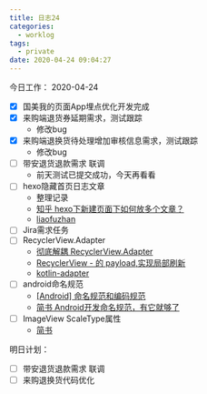 ```yaml
---
title: 日志24
categories:
  - worklog
tags:
  - private
date: 2020-04-24 09:04:27
---
```

今日工作：
2020-04-24
<!--more-->
- [x] 国美我的页面App埋点优化开发完成
- [x] 来购端退货券延期需求，测试跟踪
    - 修改bug
- [x] 来购端退换货待处理增加审核信息需求，测试跟踪
    - 修改bug
- [ ] 带安退货退款需求 联调
    - 前天测试已提交成功，今天再看看
- [ ] hexo隐藏首页日志文章
    - 整理记录
    - [知乎 hexo下新建页面下如何放多个文章？](https://www.zhihu.com/question/33324071)
    - [liaofuzhan](https://www.liaofuzhan.com/life/)
- [ ] Jira需求任务
- [ ] RecyclerView.Adapter
    -  [彻底解耦 RecyclerView.Adapter](https://puke3615.github.io/2018/08/26/Android-RecyclerView-Architecture-Design/)
    -  [RecyclerView - 的 payload,实现局部刷新](https://www.jianshu.com/p/de8601f357a9)
    -  [kotlin-adapter](https://github.com/wuhenzhizao/kotlin-adapter)
-  [ ] android命名规范
    -  [[Android] 命名规范和编码规范](http://blog.qiji.tech/archives/10395)
    -  [简书 Android开发命名规范，有它就够了](https://www.jianshu.com/p/a77e3b24f654)
-  [ ] ImageView ScaleType属性
    -  [简书](https://www.jianshu.com/p/cebfaa7f81ac)

明日计划：
- [ ] 带安退货退款需求 联调
- [ ] 来购退换货代码优化